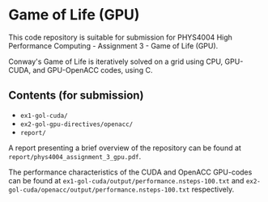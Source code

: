 # Game of Life (GPU)

This code repository is suitable for submission for PHYS4004 High Performance
Computing - Assignment 3 - Game of Life (GPU).

Conway's Game of Life is iteratively solved on a grid using CPU, GPU-CUDA, and
GPU-OpenACC codes, using C.

## Contents (for submission)
  - `ex1-gol-cuda/`
  - `ex2-gol-gpu-directives/openacc/`
  - `report/`

A report presenting a brief overview of the repository can be found at
`report/phys4004_assignment_3_gpu.pdf`.

The performance characteristics of the CUDA and OpenACC GPU-codes can be found
at `ex1-gol-cuda/output/performance.nsteps-100.txt` and
`ex2-gol-cuda/openacc/output/performance.nsteps-100.txt` respectively.
